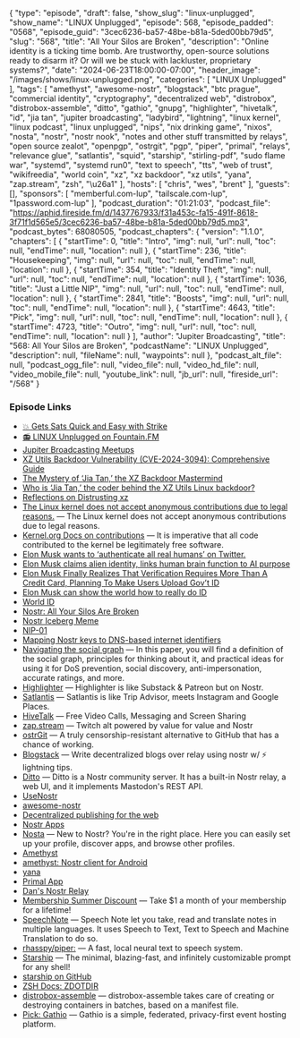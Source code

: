 {
  "type": "episode",
  "draft": false,
  "show_slug": "linux-unplugged",
  "show_name": "LINUX Unplugged",
  "episode": 568,
  "episode_padded": "0568",
  "episode_guid": "3cec6236-ba57-48be-b81a-5ded00bb79d5",
  "slug": "568",
  "title": "All Your Silos are Broken",
  "description": "Online identity is a ticking time bomb. Are trustworthy, open-source solutions ready to disarm it? Or will we be stuck with lackluster, proprietary systems?",
  "date": "2024-06-23T18:00:00-07:00",
  "header_image": "/images/shows/linux-unplugged.png",
  "categories": [
    "LINUX Unplugged"
  ],
  "tags": [
    "amethyst",
    "awesome-nostr",
    "blogstack",
    "btc prague",
    "commercial identity",
    "cryptography",
    "decentralized web",
    "distrobox",
    "distrobox-assemble",
    "ditto",
    "gathio",
    "gnupg",
    "highlighter",
    "hivetalk",
    "id",
    "jia tan",
    "jupiter broadcasting",
    "ladybird",
    "lightning",
    "linux kernel",
    "linux podcast",
    "linux unplugged",
    "nips",
    "nix drinking game",
    "nixos",
    "nosta",
    "nostr",
    "nostr nook",
    "notes and other stuff transmitted by relays",
    "open source zealot",
    "openpgp",
    "ostrgit",
    "pgp",
    "piper",
    "primal",
    "relays",
    "relevance glue",
    "satlantis",
    "squid",
    "starship",
    "stirling-pdf",
    "sudo flame war",
    "systemd",
    "systemd run0",
    "text to speech",
    "tts",
    "web of trust",
    "wikifreedia",
    "world coin",
    "xz",
    "xz backdoor",
    "xz utils",
    "yana",
    "zap.stream",
    "zsh",
    "\u26a1"
  ],
  "hosts": [
    "chris",
    "wes",
    "brent"
  ],
  "guests": [],
  "sponsors": [
    "memberful.com-lup",
    "tailscale.com-lup",
    "1password.com-lup"
  ],
  "podcast_duration": "01:21:03",
  "podcast_file": "https://aphid.fireside.fm/d/1437767933/f31a453c-fa15-491f-8618-3f71f1d565e5/3cec6236-ba57-48be-b81a-5ded00bb79d5.mp3",
  "podcast_bytes": 68080505,
  "podcast_chapters": {
    "version": "1.1.0",
    "chapters": [
      {
        "startTime": 0,
        "title": "Intro",
        "img": null,
        "url": null,
        "toc": null,
        "endTime": null,
        "location": null
      },
      {
        "startTime": 236,
        "title": "Housekeeping",
        "img": null,
        "url": null,
        "toc": null,
        "endTime": null,
        "location": null
      },
      {
        "startTime": 354,
        "title": "Identity Theft",
        "img": null,
        "url": null,
        "toc": null,
        "endTime": null,
        "location": null
      },
      {
        "startTime": 1036,
        "title": "Just a Little NIP",
        "img": null,
        "url": null,
        "toc": null,
        "endTime": null,
        "location": null
      },
      {
        "startTime": 2841,
        "title": "Boosts",
        "img": null,
        "url": null,
        "toc": null,
        "endTime": null,
        "location": null
      },
      {
        "startTime": 4643,
        "title": "Pick",
        "img": null,
        "url": null,
        "toc": null,
        "endTime": null,
        "location": null
      },
      {
        "startTime": 4723,
        "title": "Outro",
        "img": null,
        "url": null,
        "toc": null,
        "endTime": null,
        "location": null
      }
    ],
    "author": "Jupiter Broadcasting",
    "title": "568: All Your Silos are Broken",
    "podcastName": "LINUX Unplugged",
    "description": null,
    "fileName": null,
    "waypoints": null
  },
  "podcast_alt_file": null,
  "podcast_ogg_file": null,
  "video_file": null,
  "video_hd_file": null,
  "video_mobile_file": null,
  "youtube_link": null,
  "jb_url": null,
  "fireside_url": "/568"
}


### Episode Links

  * [💥 Gets Sats Quick and Easy with Strike](https://strike.me/ "💥 Gets Sats Quick and Easy with Strike")
  * [📻 LINUX Unplugged on Fountain.FM](https://www.fountain.fm/show/dWiuBeqpDSM86AwXRXov "📻 LINUX Unplugged  on Fountain.FM")
  * [Jupiter Broadcasting Meetups](https://www.meetup.com/jupiterbroadcasting/ "Jupiter Broadcasting Meetups")
  * [XZ Utils Backdoor Vulnerability (CVE-2024-3094): Comprehensive Guide](https://www.uptycs.com/blog/xz-utils-backdoor-vulnerability-cve-2024-3094 "XZ Utils Backdoor Vulnerability \(CVE-2024-3094\): Comprehensive Guide")
  * [The Mystery of ‘Jia Tan,’ the XZ Backdoor Mastermind](https://www.wired.com/story/jia-tan-xz-backdoor/ "The Mystery of ‘Jia Tan,’ the XZ Backdoor Mastermind")
  * [Who is ‘Jia Tan,’ the coder behind the XZ Utils Linux backdoor?](https://www.theverge.com/2024/4/3/24120244/who-is-jia-tan-the-coder-behind-the-xz-utils-linux-backdoor "Who is ‘Jia Tan,’ the coder behind the XZ Utils Linux backdoor?")
  * [Reflections on Distrusting xz](https://news.ycombinator.com/item?id=39914981 "Reflections on Distrusting xz")
  * [The Linux kernel does not accept anonymous contributions due to legal reasons.](https://news.ycombinator.com/item?id=17487801 "The Linux kernel does not accept anonymous contributions due to legal reasons.") — The Linux kernel does not accept anonymous contributions due to legal reasons.
  * [Kernel.org Docs on contributions](https://www.kernel.org/doc/html/latest/process/1.Intro.html "Kernel.org Docs on contributions") — It is imperative that all code contributed to the kernel be legitimately free software.
  * [Elon Musk wants to ‘authenticate all real humans’ on Twitter.](https://www.cnn.com/2022/04/28/tech/elon-musk-authenticate-all-real-humans/index.html "Elon Musk wants to ‘authenticate all real humans’ on Twitter.")
  * [Elon Musk claims alien identity, links human brain function to AI purpose](https://www.livemint.com/technology/tech-news/elon-musk-claims-alien-identity-links-human-brain-function-to-ai-purpose-11716714971682.html "Elon Musk claims alien identity, links human brain function to AI purpose")
  * [Elon Musk Finally Realizes That Verification Requires More Than A Credit Card, Planning To Make Users Upload Gov’t ID](https://www.techdirt.com/2023/08/22/elon-musk-finally-realizes-that-verification-requires-more-than-a-credit-card-planning-to-make-users-upload-govt-id/ "Elon Musk Finally Realizes That Verification Requires More Than A Credit Card, Planning To Make Users Upload Gov’t ID")
  * [Elon Musk can show the world how to really do ID](https://www.businessage.com/post/elon-musk-can-show-the-world-how-to-really-do-id "Elon Musk can show the world how to really do ID")
  * [World ID](https://worldcoin.org/world-id "World ID")
  * [Nostr: All Your Silos Are Broken](https://www.youtube.com/watch?v=SSFVR5ZXOuA "Nostr: All Your Silos Are Broken")
  * [Nostr Iceberg Meme](https://miro.medium.com/v2/resize:fit:720/format:webp/0*Vq5EjPTk28SBl7Fn.jpeg "Nostr Iceberg Meme")
  * [NIP-01](https://github.com/nostr-protocol/nips/blob/master/01.md "NIP-01")
  * [Mapping Nostr keys to DNS-based internet identifiers](https://github.com/nostr-protocol/nips/blob/master/05.md "Mapping Nostr keys to DNS-based internet identifiers")
  * [Navigating the social graph](https://pippellia.com/pippellia/Social+Graph/Navigating+the+social+graph "Navigating the social graph") — In this paper, you will find a definition of the social graph, principles for thinking about it, and practical ideas for using it for DoS prevention, social discovery, anti-impersonation, accurate ratings, and more.
  * [Highlighter](http://highlighter.com/ "Highlighter") — Highlighter is like Substack & Patreon but on Nostr.
  * [Satlantis](http://satlantis.io/ "Satlantis") — Satlantis is like Trip Advisor, meets Instagram and Google Places.
  * [HiveTalk](https://hivetalk.org/ "HiveTalk") — Free Video Calls, Messaging and Screen Sharing
  * [zap.stream](https://zap.stream/ "zap.stream") — Twitch alt powered by value for value and Nostr
  * [ostrGit](https://github.com/NostrGit/NostrGit "ostrGit") — A truly censorship-resistant alternative to GitHub that has a chance of working.
  * [Blogstack](https://blogstack.io/ "Blogstack") — Write decentralized blogs over relay using nostr w/ ⚡ lightning tips.
  * [Ditto](https://soapbox.pub/blog/announcing-ditto/ "Ditto") — Ditto is a Nostr community server. It has a built-in Nostr relay, a web UI, and it implements Mastodon's REST API.
  * [UseNostr](https://usenostr.org/ "UseNostr")
  * [awesome-nostr](https://github.com/aljazceru/awesome-nostr "awesome-nostr")
  * [Decentralized publishing for the web](https://nostr.how/en/what-is-nostr "Decentralized publishing for the web")
  * [Nostr Apps](https://www.nostrapps.com/ "Nostr Apps")
  * [Nosta](https://nosta.me/ "Nosta") — New to Nostr? You're in the right place. Here you can easily set up your profile, discover apps, and browse other profiles.
  * [Amethyst](https://www.nostrapps.com/apps/amethyst "Amethyst")
  * [amethyst: Nostr client for Android](https://github.com/vitorpamplona/amethyst "amethyst: Nostr client for Android")
  * [yana](https://github.com/frnandu/yana "yana")
  * [Primal App](https://primal.net/downloads "Primal App")
  * [Dan's Nostr Relay](wss://nostr.strits.dk "Dan&#x27;s Nostr Relay")
  * [Membership Summer Discount](https://jupitersignal.memberful.com/checkout?plan=52946&coupon=summer "Membership Summer Discount") — Take $1 a month of your membership for a lifetime!
  * [SpeechNote](https://flathub.org/apps/net.mkiol.SpeechNote "SpeechNote") — Speech Note let you take, read and translate notes in multiple languages. It uses Speech to Text, Text to Speech and Machine Translation to do so.
  * [rhasspy/piper:](https://github.com/rhasspy/piper "rhasspy/piper:") — A fast, local neural text to speech system.
  * [Starship](https://starship.rs/ "Starship") — The minimal, blazing-fast, and infinitely customizable prompt for any shell!
  * [starship on GitHub](https://github.com/starship/starship "starship on GitHub")
  * [ZSH Docs: ZDOTDIR](https://zsh-manual.netlify.app/files?highlight=ZDOTDIR#51-startupshutdown-files "ZSH Docs: ZDOTDIR")
  * [distrobox-assemble](https://github.com/89luca89/distrobox/blob/main/docs/usage/distrobox-assemble.md "distrobox-assemble") — distrobox-assemble takes care of creating or destroying containers in batches, based on a manifest file.
  * [Pick: Gathio](https://gath.io/ "Pick: Gathio") — Gathio is a simple, federated, privacy-first event hosting platform.


